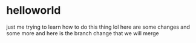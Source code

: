 # helloworld
just me trying to learn how to do this thing lol
here are some changes 
and some more
and here is the branch change that we will merge
